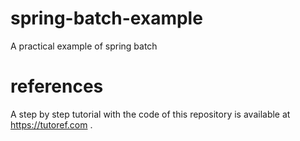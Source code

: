 # spring-batch-example
A practical example of spring batch

# references
A step by step tutorial with the code of this repository is available at https://tutoref.com . 
